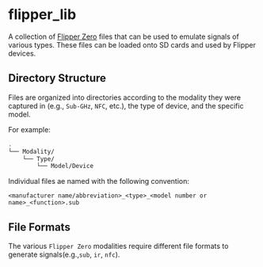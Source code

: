 # flipper_lib
A collection of [Flipper Zero](https://flipperzero.one/) files that can be used to emulate signals of various types.  These files can be loaded onto SD cards and used by Flipper devices.

## Directory Structure
Files are organized into directories according to the modality they were captured in (e.g., `Sub-GHz`, `NFC`, etc.), the type of device, and the specific model.  

For example:

```bash
.
└── Modality/
    └── Type/
        └── Model/Device
```

Individual files ae named with the following convention:


```
<manufacturer name/abbreviation>_<type>_<model number or name>_<function>.sub
```

## File Formats
The various `Flipper Zero` modalities require different file formats to generate signals(e.g.,`sub`, `ir`, `nfc`).

